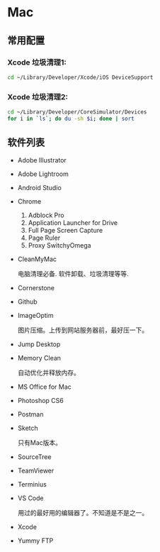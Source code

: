 # Mac


## 常用配置
### Xcode 垃圾清理1:
```bash
cd ~/Library/Developer/Xcode/iOS DeviceSupport
```
### Xcode 垃圾清理2:
```bash
cd ~/Library/Developer/CoreSimulator/Devices
for i in `ls`; do du -sh $i; done | sort
```


## 软件列表
- Adobe Illustrator
- Adobe Lightroom
- Android Studio
- Chrome
    1. Adblock Pro
    2. Application Launcher for Drive
    3. Full Page Screen Capture
    4. Page Ruler
    5. Proxy SwitchyOmega
- CleanMyMac

  电脑清理必备. 软件卸载、垃圾清理等等.

- Cornerstone
- Github
- ImageOptim

  图片压缩。上传到网站服务器前，最好压一下。

- Jump Desktop
- Memory Clean

  自动优化并释放内存。

- MS Office for Mac
- Photoshop CS6
- Postman
- Sketch

  只有Mac版本。

- SourceTree
- TeamViewer
- Terminius
- VS Code

  用过的最好用的编辑器了。不知道是不是之一。

- Xcode
- Yummy FTP
